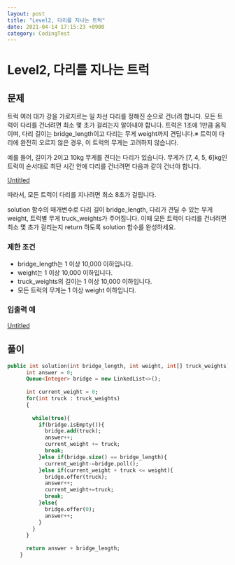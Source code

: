 ```yaml
---
layout: post
title: "Level2, 다리를 지나는 트럭"
date: 2021-04-14 17:15:23 +0900
category: CodingTest
---
```



# Level2, 다리를 지나는 트럭

## 문제

트럭 여러 대가 강을 가로지르는 일 차선 다리를 정해진 순으로 건너려 합니다. 모든 트럭이 다리를 건너려면 최소 몇 초가 걸리는지 알아내야 합니다. 트럭은 1초에 1만큼 움직이며, 다리 길이는 bridge_length이고 다리는 무게 weight까지 견딥니다.※ 트럭이 다리에 완전히 오르지 않은 경우, 이 트럭의 무게는 고려하지 않습니다.

예를 들어, 길이가 2이고 10kg 무게를 견디는 다리가 있습니다. 무게가 [7, 4, 5, 6]kg인 트럭이 순서대로 최단 시간 안에 다리를 건너려면 다음과 같이 건너야 합니다.

[Untitled](https://www.notion.so/45b93b0f74b445fcbc25316d24db6e68)

따라서, 모든 트럭이 다리를 지나려면 최소 8초가 걸립니다.

solution 함수의 매개변수로 다리 길이 bridge_length, 다리가 견딜 수 있는 무게 weight, 트럭별 무게 truck_weights가 주어집니다. 이때 모든 트럭이 다리를 건너려면 최소 몇 초가 걸리는지 return 하도록 solution 함수를 완성하세요.

### 제한 조건

- bridge_length는 1 이상 10,000 이하입니다.
- weight는 1 이상 10,000 이하입니다.
- truck_weights의 길이는 1 이상 10,000 이하입니다.
- 모든 트럭의 무게는 1 이상 weight 이하입니다.

### 입출력 예

[Untitled](https://www.notion.so/43936250c91f4650b9dd8a3b62d69410)

                                     

## 풀이

```sql
public int solution(int bridge_length, int weight, int[] truck_weights) {        
      int answer = 0;
      Queue<Integer> bridge = new LinkedList<>();
      
      int current_weight = 0;
      for(int truck : truck_weights)
      {
        
        while(true){
          if(bridge.isEmpty()){ 
            bridge.add(truck);
            answer++;
            current_weight += truck;
            break;
          }else if(bridge.size() == bridge_length){
            current_weight-=bridge.poll();
          }else if(current_weight + truck <= weight){
            bridge.offer(truck);
            answer++;
            current_weight+=truck;
            break;
          }else{
            bridge.offer(0);
            answer++;
          }
        }
      }
        
      return answer + bridge_length;
    }
```